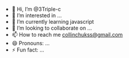 - 👋 Hi, I’m @3Triple-c
- 👀 I’m interested in ...
- 🌱 I’m currently learning javascript
- 💞️ I’m looking to collaborate on ...
- 📫 How to reach me collinchukss@gmail.com
- 😄 Pronouns: ...
- ⚡ Fun fact: ...

<!---
3Triple-c/3Triple-c is a ✨ special ✨ repository because its `README.md` (this file) appears on your GitHub profile.
You can click the Preview link to take a look at your changes.
--->

